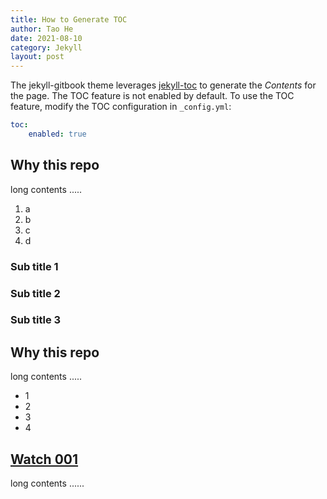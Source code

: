 ```yaml
---
title: How to Generate TOC
author: Tao He
date: 2021-08-10
category: Jekyll
layout: post
---
```


The jekyll-gitbook theme leverages [jekyll-toc][1] to generate the *Contents* for the page.
The TOC feature is not enabled by default. To use the TOC feature, modify the TOC
configuration in `_config.yml`:

```yaml
toc:
    enabled: true
```

Why this repo
-------------

long contents .....

1. a
2. b
3. c
4. d

### Sub title 1

### Sub title 2

### Sub title 3

Why this repo
-------------

long contents .....

+ 1
+ 2
+ 3
+ 4

<a href="{{ site.baseurl }}/watch-zakuca1a-zakuca1a-001/">Watch 001</a>
-----------------------------------------------------------------------

long contents ......

[1]: https://github.com/allejo/jekyll-toc
